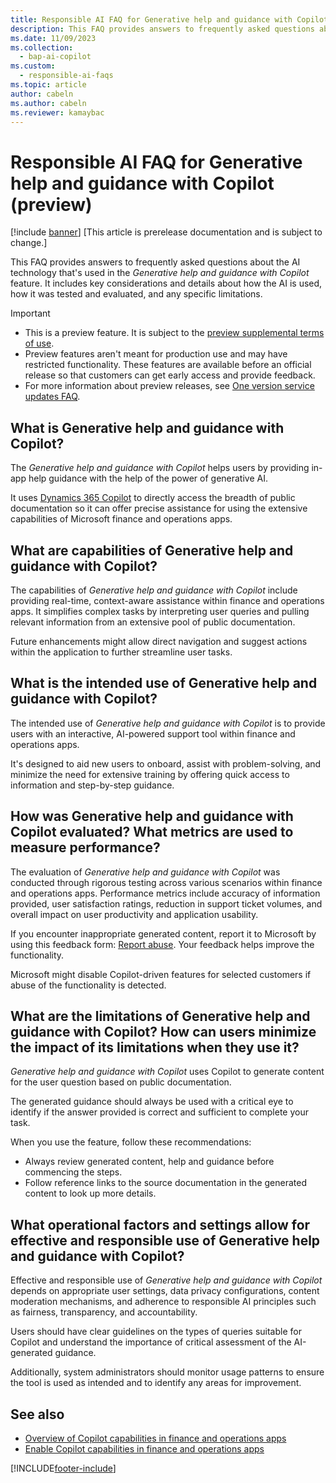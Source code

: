 ```yaml
---
title: Responsible AI FAQ for Generative help and guidance with Copilot (preview)
description: This FAQ provides answers to frequently asked questions about the AI technology that's used in generative help and guidance with Copilot. It includes key considerations and details about how the AI is used, how it was tested and evaluated, and any specific limitations.
ms.date: 11/09/2023
ms.collection:
  - bap-ai-copilot
ms.custom:
  - responsible-ai-faqs
ms.topic: article
author: cabeln
ms.author: cabeln
ms.reviewer: kamaybac
---
```


# Responsible AI FAQ for Generative help and guidance with Copilot (preview)

[!include [banner](../includes/banner.md)]
[This article is prerelease documentation and is subject to change.]

This FAQ provides answers to frequently asked questions about the AI technology that's used in the *Generative help and guidance with Copilot* feature. It includes key considerations and details about how the AI is used, how it was tested and evaluated, and any specific limitations.

> [!IMPORTANT]
>
> - This is a preview feature. It is subject to the [preview supplemental terms of use](https://go.microsoft.com/fwlink/?linkid=2105274).
> - Preview features aren't meant for production use and may have restricted functionality. These features are available before an official release so that customers can get early access and provide feedback.
> - For more information about preview releases, see [One version service updates FAQ](/dynamics365/unified-operations/fin-and-ops/get-started/one-version).

## What is Generative help and guidance with Copilot?

The *Generative help and guidance with Copilot* helps users by providing in-app help guidance with the help of the power of generative AI.

It uses [Dynamics 365 Copilot](/power-platform/transparency-note-copilot-data-security-privacy) to directly access the breadth of public documentation so it can offer precise assistance for using the extensive capabilities of Microsoft finance and operations apps.

## What are capabilities of Generative help and guidance with Copilot?

The capabilities of *Generative help and guidance with Copilot* include providing real-time, context-aware assistance within finance and operations apps. It simplifies complex tasks by interpreting user queries and pulling relevant information from an extensive pool of public documentation.

Future enhancements might allow direct navigation and suggest actions within the application to further streamline user tasks.

## What is the intended use of Generative help and guidance with Copilot?

The intended use of *Generative help and guidance with Copilot* is to provide users with an interactive, AI-powered support tool within finance and operations apps.

It's designed to aid new users to onboard, assist with problem-solving, and minimize the need for extensive training by offering quick access to information and step-by-step guidance.

## How was Generative help and guidance with Copilot evaluated? What metrics are used to measure performance?

The evaluation of *Generative help and guidance with Copilot* was conducted through rigorous testing across various scenarios within finance and operations apps. Performance metrics include accuracy of information provided, user satisfaction ratings, reduction in support ticket volumes, and overall impact on user productivity and application usability.

If you encounter inappropriate generated content, report it to Microsoft by using this feedback form: [Report abuse](https://msrc.microsoft.com/report). Your feedback helps improve the functionality.

Microsoft might disable Copilot-driven features for selected customers if abuse of the functionality is detected.

## What are the limitations of Generative help and guidance with Copilot? How can users minimize the impact of its limitations when they use it?

*Generative help and guidance with Copilot* uses Copilot to generate content for the user question based on public documentation.

The generated guidance should always be used with a critical eye to identify if the answer provided is correct and sufficient to complete your task.

When you use the feature, follow these recommendations:

- Always review generated content, help and guidance before commencing the steps.
- Follow reference links to the source documentation in the generated content to look up more details.

## What operational factors and settings allow for effective and responsible use of Generative help and guidance with Copilot?

Effective and responsible use of *Generative help and guidance with Copilot* depends on appropriate user settings, data privacy configurations, content moderation mechanisms, and adherence to responsible AI principles such as fairness, transparency, and accountability.

Users should have clear guidelines on the types of queries suitable for Copilot and understand the importance of critical assessment of the AI-generated guidance.

Additionally, system administrators should monitor usage patterns to ensure the tool is used as intended and to identify any areas for improvement.

## See also

- [Overview of Copilot capabilities in finance and operations apps](copilot-for-finance-operations.md)
- [Enable Copilot capabilities in finance and operations apps](../../dev-itpro/copilot/enable-copilot.md)

[!INCLUDE[footer-include](../../../includes/footer-banner.md)]